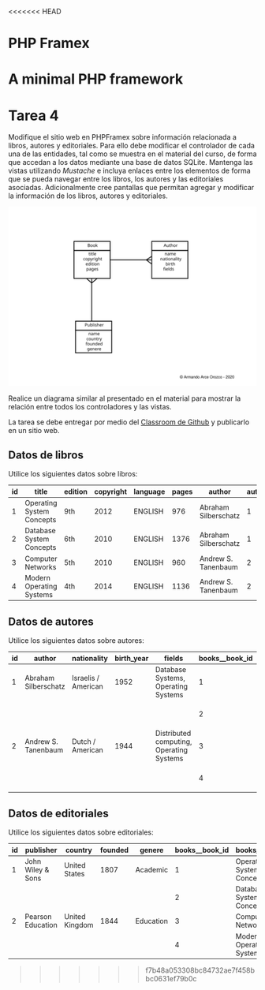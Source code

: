 <<<<<<< HEAD
# PHP Framex
A minimal PHP framework
=======
# Tarea 4

Modifique el sitio web en PHPFramex sobre información relacionada a libros, autores y editoriales. Para ello debe modificar el controlador de cada una de las entidades, tal como se muestra en el material del curso, de forma que accedan a los datos mediante una base de datos SQLite. Mantenga las vistas utilizando *Mustache* e incluya enlaces entre los elementos de forma que se pueda navegar entre los libros, los autores y las editoriales asociadas. Adicionalmente cree pantallas que permitan agregar y modificar la información de los libros, autores y editoriales.

![](books.svg)

Realice un diagrama similar al presentado en el material para mostrar la relación entre todos los controladores y las vistas.

La tarea se debe entregar por medio del [Classroom de Github](https://classroom.github.com/a/RjTboiht) y publicarlo en un sitio web.

## Datos de libros

Utilice los siguientes datos sobre libros:

|id|title            |edition       |copyright|language |pages|author                   |author_id|publisher        |publisher_id|
|---|-----------------|--------------|---------|---------|-----|-------------------------|---------|-----------------|------------|
|1  |Operating System Concepts|9th           |2012     |ENGLISH  |976  |Abraham Silberschatz     |1        |John Wiley & Sons|1           |
|2  |Database System Concepts|6th           |2010     |ENGLISH  |1376 |Abraham Silberschatz     |1        |John Wiley & Sons|1           |
|3  |Computer Networks|5th           |2010     |ENGLISH  |960  |Andrew S. Tanenbaum      |2        |Pearson Education|2           |
|4  |Modern Operating Systems|4th           |2014     |ENGLISH  |1136 |Andrew S. Tanenbaum      |2        |Pearson Education|2           |

## Datos de autores

Utilice los siguientes datos sobre autores:

|id|author           |nationality   |birth_year|fields   |books__book_id|books__title             |
|---|-----------------|--------------|----------|---------|--------------|-------------------------|
|1  |Abraham Silberschatz|Israelis / American|1952      |Database Systems, Operating Systems|1             |Operating System Concepts|
|   |                 |              |          |         |2             |Database System Concepts |
|2  |Andrew S. Tanenbaum|Dutch / American|1944      |Distributed computing, Operating Systems|3             |Computer Networks        |
|   |                 |              |          |         |4             |Modern Operating Systems |

## Datos de editoriales

Utilice los siguientes datos sobre editoriales:

|id|publisher        |country       |founded|genere   |books__book_id|books__title             |
|---|-----------------|--------------|-------|---------|--------------|-------------------------|
|1  |John Wiley & Sons|United States |1807   |Academic |1             |Operating System Concepts|
|   |                 |              |       |         |2             |Database System Concepts |
|2  |Pearson Education|United Kingdom|1844   |Education|3             |Computer Networks        |
|   |                 |              |       |         |4             |Modern Operating Systems |

>>>>>>> f7b48a053308bc84732ae7f458bbc0631ef79b0c

